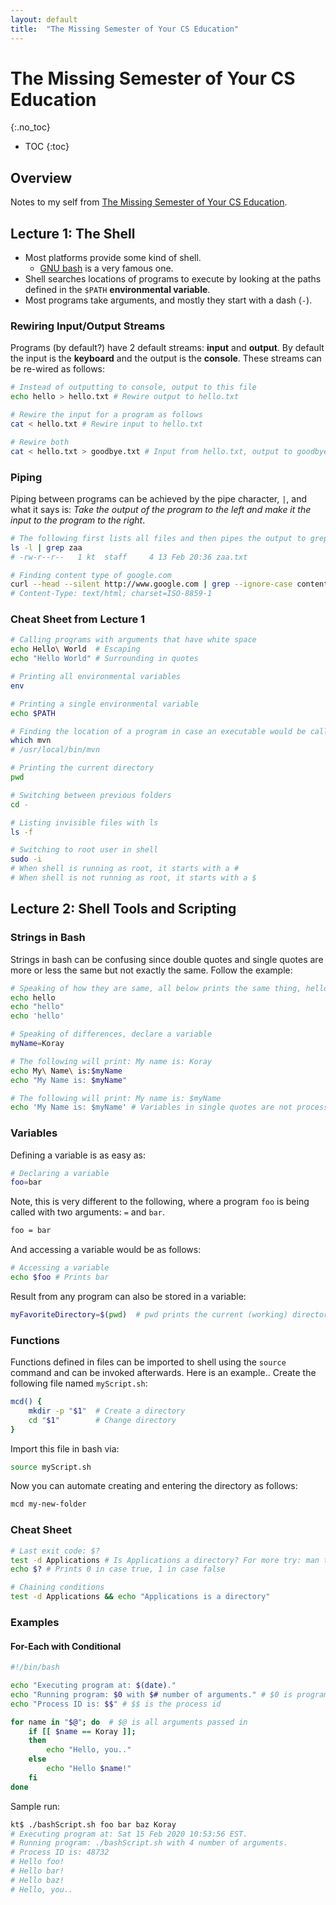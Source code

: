 ```yaml
---
layout: default
title:  "The Missing Semester of Your CS Education"
---
```


# The Missing Semester of Your CS Education
{:.no_toc}

* TOC
{:toc}

## Overview
Notes to my self from [The Missing Semester of Your CS Education](https://missing.csail.mit.edu/).

## Lecture 1: The Shell
- Most platforms provide some kind of shell.
  - [GNU bash](https://www.gnu.org/software/bash/) is a very famous one.
- Shell searches locations of programs to execute by looking at the paths defined in the `$PATH` <strong>environmental variable</strong>.
- Most programs take arguments, and mostly they start with a dash (`-`).

### Rewiring Input/Output Streams
Programs (by default?) have 2 default streams: __input__ and __output__. By default the input is the __keyboard__ and the output is the __console__. These streams can be re-wired as follows:

```bash
# Instead of outputting to console, output to this file
echo hello > hello.txt # Rewire output to hello.txt

# Rewire the input for a program as follows
cat < hello.txt # Rewire input to hello.txt

# Rewire both
cat < hello.txt > goodbye.txt # Input from hello.txt, output to goodbye.txt
```

### Piping
Piping between programs can be achieved by the pipe character, `|`, and what it says is: _Take the output of the program to the left and make it the input to the program to the right_.

```bash
# The following first lists all files and then pipes the output to grep zaa
ls -l | grep zaa
# -rw-r--r--   1 kt  staff     4 13 Feb 20:36 zaa.txt

# Finding content type of google.com
curl --head --silent http://www.google.com | grep --ignore-case content-type
# Content-Type: text/html; charset=ISO-8859-1
```

### Cheat Sheet from Lecture 1
```bash
# Calling programs with arguments that have white space
echo Hello\ World  # Escaping
echo "Hello World" # Surrounding in quotes

# Printing all environmental variables
env

# Printing a single environmental variable
echo $PATH

# Finding the location of a program in case an executable would be called
which mvn
# /usr/local/bin/mvn

# Printing the current directory
pwd

# Switching between previous folders
cd -

# Listing invisible files with ls
ls -f

# Switching to root user in shell
sudo -i
# When shell is running as root, it starts with a #
# When shell is not running as root, it starts with a $
```

## Lecture 2: Shell Tools and Scripting

### Strings in Bash
Strings in bash can be confusing since double quotes and single quotes are more or less the same but not exactly the same. Follow the example:

```bash
# Speaking of how they are same, all below prints the same thing, hello
echo hello
echo "hello"
echo 'hello'

# Speaking of differences, declare a variable
myName=Koray

# The following will print: My name is: Koray
echo My\ Name\ is:$myName
echo "My Name is: $myName"

# The following will print: My name is: $myName
echo 'My Name is: $myName' # Variables in single quotes are not processedp
```

### Variables
Defining a variable is as easy as:

```bash
# Declaring a variable
foo=bar
```

Note, this is very different to the following, where a program `foo` is being called with two arguments: `=` and `bar`.

```bash
foo = bar
```

And accessing a variable would be as follows:

```bash
# Accessing a variable
echo $foo # Prints bar
```

Result from any program can also be stored in a variable:

```bash
myFavoriteDirectory=$(pwd)  # pwd prints the current (working) directory
```

### Functions
Functions defined in files can be imported to shell using the `source` command and can be invoked afterwards. Here is an example.. Create the following file named `myScript.sh`:

```bash
mcd() {
    mkdir -p "$1"  # Create a directory
    cd "$1"        # Change directory
}
```

Import this file in bash via:

```bash
source myScript.sh
```

Now you can automate creating and entering the directory as follows:

```bash
mcd my-new-folder
```

### Cheat Sheet

```bash
# Last exit code: $?
test -d Applications # Is Applications a directory? For more try: man test
echo $? # Prints 0 in case true, 1 in case false

# Chaining conditions
test -d Applications && echo "Applications is a directory" 
```

### Examples
#### For-Each with Conditional

```bash
#!/bin/bash

echo "Executing program at: $(date)."
echo "Running program: $0 with $# number of arguments." # $0 is program itself
echo "Process ID is: $$" # $$ is the process id

for name in "$@"; do  # $@ is all arguments passed in
    if [[ $name == Koray ]]; 
    then
        echo "Hello, you.."
    else
        echo "Hello $name!"
    fi
done
```

Sample run:

```bash
kt$ ./bashScript.sh foo bar baz Koray
# Executing program at: Sat 15 Feb 2020 10:53:56 EST.
# Running program: ./bashScript.sh with 4 number of arguments.
# Process ID is: 48732
# Hello foo!
# Hello bar!
# Hello baz!
# Hello, you..
```
